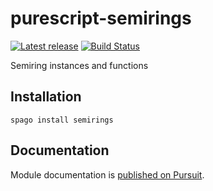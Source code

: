 # purescript-semirings

[![Latest release](http://img.shields.io/github/release/purescript/purescript-semirings.svg)](https://github.com/purescript/purescript-semirings/releases)
[![Build Status](https://github.com/purescript/purescript-semirings/workflows/CI/badge.svg?branch=master)](https://github.com/purescript/purescript-semirings/actions?query=workflow%3ACI+branch%3Amaster)

Semiring instances and functions

## Installation

```
spago install semirings
```

## Documentation

Module documentation is [published on Pursuit](http://pursuit.purescript.org/packages/purescript-semirings).
